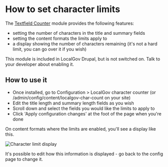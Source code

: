# How to set character limits

The [Textfield Counter](https://www.drupal.org/project/textfield_counter) module provides the following features:

* setting the number of characters in the title and summary fields 
* setting the content formats the limits apply to
* a display showing the number of characters remaining (it's not a hard limit, you can go over it if you wish)

This module is included in LocalGov Drupal, but is not switched on. Talk to your developer about enabling it.

## How to use it

* Once installed, go to Configuration > LocalGov character counter (or /admin/config/content/localgov-char-count on your site)
* Edit the title length and summary length fields as you wish
* Scroll down and select the fields you would like the limits to apply to
* Click 'Apply configuration changes' at the foot of the page when you're done

On content formats where the limits are enabled, you'll see a display like this. 

![Character limit display](https://github.com/user-attachments/assets/71d82d7f-a17b-47a2-894d-45121f2e6ac6)
  
It's possible to edit how this information is displayed - go back to the config page to change it.
